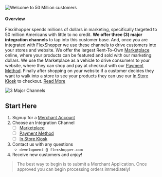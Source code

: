 ![Welcome to 50 Million customers](https://github.com/FlexShopper/docs/blob/master/assets/50-million.png)

#### Overview
FlexShopper spends millions of dollars in marketing, specifically targeted to 50 million Americans with little to no credit.  **We offer three (3) major integration channels** to tap into this customer base.  And, once you are integrated with FlexShopper we use these channels to drive customers into your stores and website.  We offer the largest Rent-To-Own [Marketplace](https://github.com/FlexShopper/docs/blob/master/marketplace.md) online, where your products can be featured and sold with our marketing dollars.  We use the Marketplace as a vehicle to drive consumers to your website, where they can shop and pay at checkout with our [Payment Method](https://github.com/FlexShopper/docs/blob/master/payment-method.md).  Finally after shopping on your website if a customer decides they want to walk into a store to see your products they can use our [In Store Kiosk](url) to checkout.  [Read More](https://github.com/FlexShopper/docs/blob/master/assets/FlexShopper-Overview.pdf)

![3 Major Channels](https://github.com/FlexShopper/docs/blob/master/assets/3-channels.png)

## Start Here
1. Signup for a [Merchant Account](https://github.com/FlexShopper/docs/blob/master/merchant-account.md)
2. Choose an Integration Channel
	- [ ]  [Marketplace](https://github.com/FlexShopper/docs/blob/master/marketplace.md)
	- [ ]  [Payment Method](https://github.com/FlexShopper/docs/blob/master/payment-method.md)
	- [ ]  [In Store Kiosk](url)
3. Contact us with any questions
	- `development @ flexshopper.com`
4. Receive new customers and _enjoy_!

> The best way to begin is to submit a Merchant Application. Once approved you can begin processing orders immediately!






